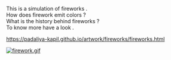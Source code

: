 This is a simulation of fireworks . <br>
How does firework emit colors ?<br>
What is the history behind fireworks ?<br>
To know more have a look .<br>

https://padaliya-kapil.github.io/artwork/fireworks/fireworks.html <br>

[![firework.gif](https://i.postimg.cc/wjmyqXvn/firework.gif)](https://postimg.cc/gxGk463K)
